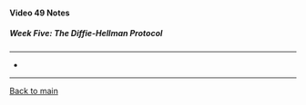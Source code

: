 #### Video 49 Notes

##### Week Five: The Diffie-Hellman Protocol
---
- 

---

[Back to main](https://github.com/rot0xd/Coursera/blob/master/Cryptography/I/README.md)

